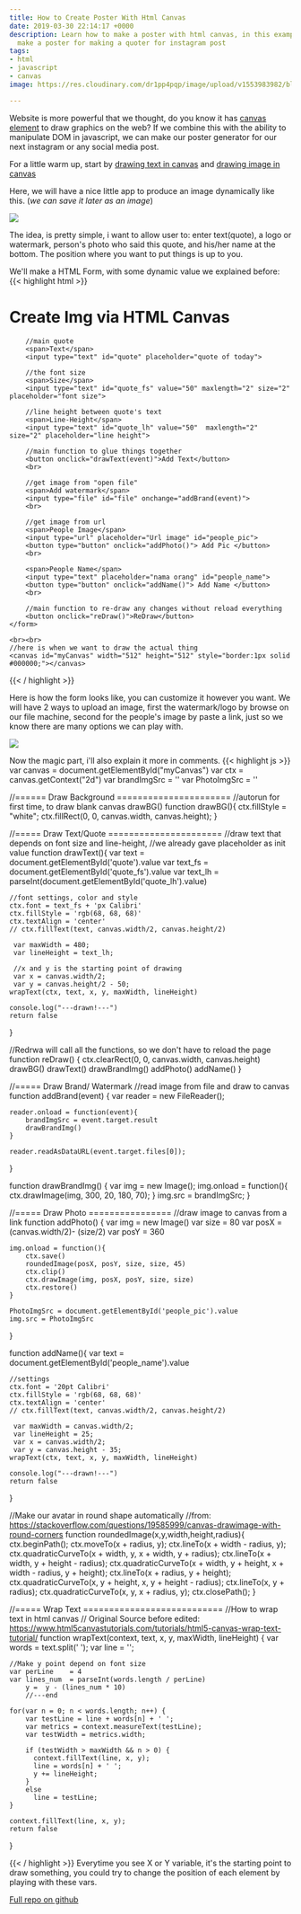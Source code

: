 ```yaml
---
title: How to Create Poster With Html Canvas
date: 2019-03-30 22:14:17 +0000
description: Learn how to make a poster with html canvas, in this example we will
  make a poster for making a quoter for instagram post
tags:
- html
- javascript
- canvas
image: https://res.cloudinary.com/dr1pp4pqp/image/upload/v1553983982/blog/poster-sample.png

---
```

Website is more powerful that we thought, do you know it has [canvas element](https://www.w3schools.com/html/html5_canvas.asp) to draw graphics on the web? If we combine this with the ability to manipulate DOM in javascript, we can make our poster generator for our next instagram or any social media post.

For a little warm up, start by [drawing text in canvas](/how-to-draw-text-in-html-canvas/) and [drawing image in canvas](/how-to-draw-image-in-html-canvas/)

Here, we will have a nice little app to produce an image dynamically like this. (_we can save it later as an image_)

![](https://res.cloudinary.com/wegoatdev/image/upload/v1553983982/blog/poster-sample.png)

The idea, is pretty simple, i want to allow user to: enter text(quote), a logo or watermark, person's photo who said this quote, and his/her name at the bottom. The position where you want to put things is up to you.

We'll make a HTML Form, with some dynamic value we explained before:
{{< highlight html >}}
<form action="#" enctype="multipart/form-data">
<h1>Create Img via HTML Canvas</h1>

        //main quote
        <span>Text</span>
        <input type="text" id="quote" placeholder="quote of today">
    
        //the font size
        <span>Size</span>
        <input type="text" id="quote_fs" value="50" maxlength="2" size="2" placeholder="font size">
    
        //line height between quote's text
        <span>Line-Height</span>
        <input type="text" id="quote_lh" value="50"  maxlength="2" size="2" placeholder="line height">
    
        //main function to glue things together
        <button onclick="drawText(event)">Add Text</button>
        <br>
    
        //get image from "open file"
        <span>Add watermark</span>
        <input type="file" id="file" onchange="addBrand(event)">
        <br>
    
        //get image from url
        <span>People Image</span>
        <input type="url" placeholder="Url image" id="people_pic">
        <button type="button" onclick="addPhoto()"> Add Pic </button>
        <br>
    
        <span>People Name</span>
        <input type="text" placeholder="nama orang" id="people_name">
        <button type="button" onclick="addName()"> Add Name </button>
        <br>
    
        //main function to re-draw any changes without reload everything
        <button onclick="reDraw()">ReDraw</button>
    </form>
    
    <br><br>
    //here is when we want to draw the actual thing
    <canvas id="myCanvas" width="512" height="512" style="border:1px solid #000000;"></canvas>

{{< / highlight >}}

Here is how the form looks like, you can customize it however you want. We will have 2 ways to upload an image, first the watermark/logo by browse on our file machine, second for the people's image by paste a link, just so we know there are many options we can play with.

![](https://res.cloudinary.com/wegoatdev/image/upload/v1553985377/blog/Screen_Shot_2019-03-31_at_6.33.50_AM.png)

Now the magic part, i'll also explain it more in comments.
{{< highlight js >}}
var canvas = document.getElementById("myCanvas")
var ctx    = canvas.getContext("2d")
var brandImgSrc = ''
var PhotoImgSrc = ''

//====== Draw Background ======================
//autorun for first time, to draw blank canvas
drawBG()
function drawBG(){
ctx.fillStyle = "white";
ctx.fillRect(0, 0, canvas.width, canvas.height);
}

//===== Draw Text/Quote ======================
//draw text that depends on font size and line-height,
//we already gave placeholder as init value
function drawText(){
var text = document.getElementById('quote').value
var text_fs = document.getElementById('quote_fs').value
var text_lh = parseInt(document.getElementById('quote_lh').value)

    //font settings, color and style
    ctx.font = text_fs + 'px Calibri'
    ctx.fillStyle = 'rgb(68, 68, 68)'
    ctx.textAlign = 'center'
    // ctx.fillText(text, canvas.width/2, canvas.height/2)
    
     var maxWidth = 480;
     var lineHeight = text_lh;
    
     //x and y is the starting point of drawing
     var x = canvas.width/2;
     var y = canvas.height/2 - 50;
    wrapText(ctx, text, x, y, maxWidth, lineHeight)
    
    console.log("---drawn!---")
    return false

}

//Redrwa will call all the functions, so we don't have to reload the page
function reDraw() {
ctx.clearRect(0, 0, canvas.width, canvas.height)
drawBG()
drawText()
drawBrandImg()
addPhoto()
addName()
}

//===== Draw Brand/ Watermark
//read image from file and draw to canvas
function addBrand(event) {
var reader = new FileReader();

    reader.onload = function(event){
        brandImgSrc = event.target.result
        drawBrandImg()
    }
    
    reader.readAsDataURL(event.target.files[0]);

}

function drawBrandImg() {
var img = new Image();
img.onload = function(){
ctx.drawImage(img, 300, 20, 180, 70);
}
img.src = brandImgSrc;
}

//===== Draw Photo ================
//draw image to canvas from a link
function addPhoto() {
var img = new Image()
var size = 80
var posX = (canvas.width/2)- (size/2)
var posY = 360

    img.onload = function(){
        ctx.save()
        roundedImage(posX, posY, size, size, 45)
        ctx.clip()
        ctx.drawImage(img, posX, posY, size, size)
        ctx.restore()
    }
    
    PhotoImgSrc = document.getElementById('people_pic').value
    img.src = PhotoImgSrc

}

function addName(){
var text = document.getElementById('people_name').value

    //settings
    ctx.font = '20pt Calibri'
    ctx.fillStyle = 'rgb(68, 68, 68)'
    ctx.textAlign = 'center'
    // ctx.fillText(text, canvas.width/2, canvas.height/2)
    
     var maxWidth = canvas.width/2;
     var lineHeight = 25;
     var x = canvas.width/2;
     var y = canvas.height - 35;
    wrapText(ctx, text, x, y, maxWidth, lineHeight)
    
    console.log("---drawn!---")
    return false

}

//Make our avatar in round shape automatically
//from: https://stackoverflow.com/questions/19585999/canvas-drawimage-with-round-corners
function roundedImage(x,y,width,height,radius){
ctx.beginPath();
ctx.moveTo(x + radius, y);
ctx.lineTo(x + width - radius, y);
ctx.quadraticCurveTo(x + width, y, x + width, y + radius);
ctx.lineTo(x + width, y + height - radius);
ctx.quadraticCurveTo(x + width, y + height, x + width - radius, y + height);
ctx.lineTo(x + radius, y + height);
ctx.quadraticCurveTo(x, y + height, x, y + height - radius);
ctx.lineTo(x, y + radius);
ctx.quadraticCurveTo(x, y, x + radius, y);
ctx.closePath();
}

//===== Wrap Text  ===========================
//How to wrap text in html canvas
// Original Source before edited: https://www.html5canvastutorials.com/tutorials/html5-canvas-wrap-text-tutorial/
function wrapText(context, text, x, y, maxWidth, lineHeight) {
var words = text.split(' ');
var line = '';

    //Make y point depend on font size
    var perLine    = 4
    var lines_num  = parseInt(words.length / perLine)
        y =  y - (lines_num * 10)
        //---end
    
    for(var n = 0; n < words.length; n++) {
        var testLine = line + words[n] + ' ';
        var metrics = context.measureText(testLine);
        var testWidth = metrics.width;
    
        if (testWidth > maxWidth && n > 0) {
          context.fillText(line, x, y);
          line = words[n] + ' ';
          y += lineHeight;
        }
        else
          line = testLine;
    }
    
    context.fillText(line, x, y);
    return false

}

{{< / highlight >}}
Everytime you see X or Y variable, it's the starting point to draw something, you could try to change the position of each element by playing with these vars.

[Full repo on github](https://github.com/wegoatdev/canvas-poster-quote)